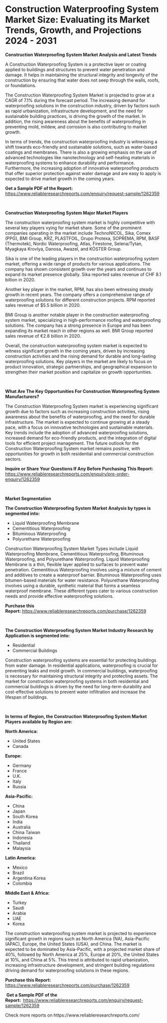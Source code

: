 <p><h1>Construction Waterproofing System Market Size: Evaluating its Market Trends, Growth, and Projections 2024 - 2031</h1></p><p><strong>Construction Waterproofing System Market Analysis and Latest Trends</strong></p>
<p><p>A Construction Waterproofing System is a protective layer or coating applied to buildings and structures to prevent water penetration and damage. It helps in maintaining the structural integrity and longevity of the construction by ensuring that water does not seep through the walls, roofs, or foundations.</p><p>The Construction Waterproofing System Market is projected to grow at a CAGR of 7.1% during the forecast period. The increasing demand for waterproofing solutions in the construction industry, driven by factors such as rapid urbanization, infrastructure development, and the need for sustainable building practices, is driving the growth of the market. In addition, the rising awareness about the benefits of waterproofing in preventing mold, mildew, and corrosion is also contributing to market growth.</p><p>In terms of trends, the construction waterproofing industry is witnessing a shift towards eco-friendly and sustainable solutions, such as water-based coatings and membranes. There is also a growing emphasis on the use of advanced technologies like nanotechnology and self-healing materials in waterproofing systems to enhance durability and performance. Furthermore, the increasing adoption of innovative waterproofing products that offer superior protection against water damage and are easy to apply is expected to drive market growth in the coming years.</p></p>
<p><strong>Get a Sample PDF of the Report:&nbsp;</strong> <a href="https://www.reliableresearchreports.com/enquiry/request-sample/1262359">https://www.reliableresearchreports.com/enquiry/request-sample/1262359</a></p>
<p>&nbsp;</p>
<p><strong>Construction Waterproofing System Major Market Players</strong></p>
<p><p>The construction waterproofing system market is highly competitive with several key players vying for market share. Some of the prominent companies operating in the market include TechnoNICOL, Sika, Comex (PPG), BMI Group, KRZ, PLASTFOIL, Grupo Protexa, SOPREMA, RPM, BASF (Thermotek), Nordic Waterproofing, Atlas, Firestone, Selena/Tytan, Myagkaya Krovlya, Danosa, Awazel, and KÖSTER Group.</p><p>Sika is one of the leading players in the construction waterproofing system market, offering a wide range of products for various applications. The company has shown consistent growth over the years and continues to expand its market presence globally. Sika reported sales revenue of CHF 8.1 billion in 2020.</p><p>Another key player in the market, RPM, has also been witnessing steady growth in recent years. The company offers a comprehensive range of waterproofing solutions for different construction projects. RPM reported sales revenue of $5.5 billion in 2020.</p><p>BMI Group is another notable player in the construction waterproofing system market, specializing in high-performance roofing and waterproofing solutions. The company has a strong presence in Europe and has been expanding its market reach in other regions as well. BMI Group reported sales revenue of €2.8 billion in 2020.</p><p>Overall, the construction waterproofing system market is expected to witness significant growth in the coming years, driven by increasing construction activities and the rising demand for durable and long-lasting waterproofing solutions. Key players in the market are likely to focus on product innovation, strategic partnerships, and geographical expansion to strengthen their market position and capitalize on growth opportunities.</p></p>
<p>&nbsp;</p>
<p><strong>What Are The Key Opportunities For Construction Waterproofing System Manufacturers?</strong></p>
<p><p>The Construction Waterproofing System market is experiencing significant growth due to factors such as increasing construction activities, rising awareness about the benefits of waterproofing, and the need for durable infrastructure. The market is expected to continue growing at a steady pace, with a focus on innovative technologies and sustainable materials. Key trends include the adoption of advanced waterproofing solutions, increased demand for eco-friendly products, and the integration of digital tools for efficient project management. The future outlook for the Construction Waterproofing System market remains positive, with opportunities for growth in both residential and commercial construction sectors.</p></p>
<p><strong>Inquire or Share Your Questions If Any Before Purchasing This Report:</strong> <a href="https://www.reliableresearchreports.com/enquiry/pre-order-enquiry/1262359">https://www.reliableresearchreports.com/enquiry/pre-order-enquiry/1262359</a></p>
<p>&nbsp;</p>
<p><strong>Market Segmentation</strong></p>
<p><strong>The Construction Waterproofing System Market Analysis by types is segmented into:</strong></p>
<p><ul><li>Liquid Waterproofing Membrane</li><li>Cementitious Waterproofing</li><li>Bituminous Waterproofing</li><li>Polyurethane Waterproofing</li></ul></p>
<p><p>Construction Waterproofing System Market Types include Liquid Waterproofing Membrane, Cementitious Waterproofing, Bituminous Waterproofing, and Polyurethane Waterproofing. Liquid Waterproofing Membrane is a thin, flexible layer applied to surfaces to prevent water penetration. Cementitious Waterproofing involves using a mixture of cement and additives to create a waterproof barrier. Bituminous Waterproofing uses bitumen-based materials for water resistance. Polyurethane Waterproofing involves using a durable, synthetic material that forms a seamless waterproof membrane. These different types cater to various construction needs and provide effective waterproofing solutions.</p></p>
<p><strong>Purchase this Report:&nbsp;</strong><a href="https://www.reliableresearchreports.com/purchase/1262359">https://www.reliableresearchreports.com/purchase/1262359</a></p>
<p>&nbsp;</p>
<p><strong>The Construction Waterproofing System Market Industry Research by Application is segmented into:</strong></p>
<p><ul><li>Residential</li><li>Commercial Buildings</li></ul></p>
<p><p>Construction waterproofing systems are essential for protecting buildings from water damage. In residential applications, waterproofing is crucial for preventing leaks and mold growth. In commercial buildings, waterproofing is necessary for maintaining structural integrity and protecting assets. The market for construction waterproofing systems in both residential and commercial buildings is driven by the need for long-term durability and cost-effective solutions to prevent water infiltration and increase the lifespan of buildings.</p></p>
<p>&nbsp;</p>
<p><strong>In terms of Region, the Construction Waterproofing System Market Players available by Region are:</strong></p>
<p>
    <p> <strong> North America: </strong>
        <ul>
            <li>United States</li>
            <li>Canada</li>
        </ul>
        </p> 
    <p> <strong> Europe: </strong>
        <ul>
            <li>Germany</li>
            <li>France</li>
            <li>U.K.</li>
            <li>Italy</li>
            <li>Russia</li>
        </ul>
        </p> 
    <p> <strong> Asia-Pacific: </strong>
        <ul>
            <li>China</li>
            <li>Japan</li>
            <li>South Korea</li>
            <li>India</li>
            <li>Australia</li>
            <li>China Taiwan</li>
            <li>Indonesia</li>
            <li>Thailand</li>
            <li>Malaysia</li>
        </ul>
        </p> 
    <p> <strong> Latin America: </strong>
        <ul>
            <li>Mexico</li>
            <li>Brazil</li>
            <li>Argentina Korea</li>
            <li>Colombia</li>
        </ul>
        </p> 
    <p> <strong> Middle East & Africa: </strong>
        <ul>
            <li>Turkey</li>
            <li>Saudi</li>
            <li>Arabia</li>
            <li>UAE</li>
            <li>Korea</li>
        </ul>
    </p>
    </p>
<p><p>The construction waterproofing system market is projected to experience significant growth in regions such as North America (NA), Asia-Pacific (APAC), Europe, the United States (USA), and China. The market is expected to be dominated by Asia-Pacific, with a projected market share of 40%, followed by North America at 25%, Europe at 20%, the United States at 10%, and China at 5%. This trend is attributed to rapid urbanization, increasing infrastructure development, and stringent building regulations driving demand for waterproofing solutions in these regions.</p></p>
<p><strong>Purchase this Report: </strong><a href="https://www.reliableresearchreports.com/purchase/1262359">https://www.reliableresearchreports.com/purchase/1262359</a></p>
<p>&nbsp;<strong>Get a Sample PDF of the Report:&nbsp;&nbsp;</strong><a href="https://www.reliableresearchreports.com/enquiry/request-sample/1262359">https://www.reliableresearchreports.com/enquiry/request-sample/1262359</a></p>
<p><strong></strong></p>
<p>Check more reports on https://www.reliableresearchreports.com/</p>